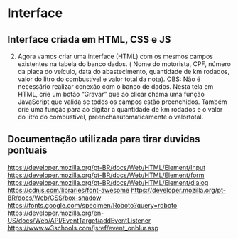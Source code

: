 # Interface

## Interface criada em HTML, CSS e JS

2) Agora vamos criar uma interface (HTML) com os mesmos campos existentes na tabela do banco dados. ( Nome
do motorista, CPF, número da placa do veículo, data do abastecimento, quantidade de km rodados, valor do
litro do combustível e valor total da nota). OBS: Não é necessário realizar conexão com o banco de dados.
Nesta tela em HTML, crie um botão “Gravar” que ao clicar chama uma função JavaScript que valida se todos
os campos estão preenchidos. Também crie uma função para ao digitar a quantidade de km rodados e o valor
do litro do combustível, preenchaautomaticamente o valortotal.

## Documentação utilizada para tirar duvidas pontuais

https://developer.mozilla.org/pt-BR/docs/Web/HTML/Element/Input
https://developer.mozilla.org/pt-BR/docs/Web/HTML/Element/form
https://developer.mozilla.org/pt-BR/docs/Web/HTML/Element/dialog
https://cdnjs.com/libraries/font-awesome
https://developer.mozilla.org/pt-BR/docs/Web/CSS/box-shadow
https://fonts.google.com/specimen/Roboto?query=roboto
https://developer.mozilla.org/en-US/docs/Web/API/EventTarget/addEventListener
https://www.w3schools.com/jsref/event_onblur.asp
